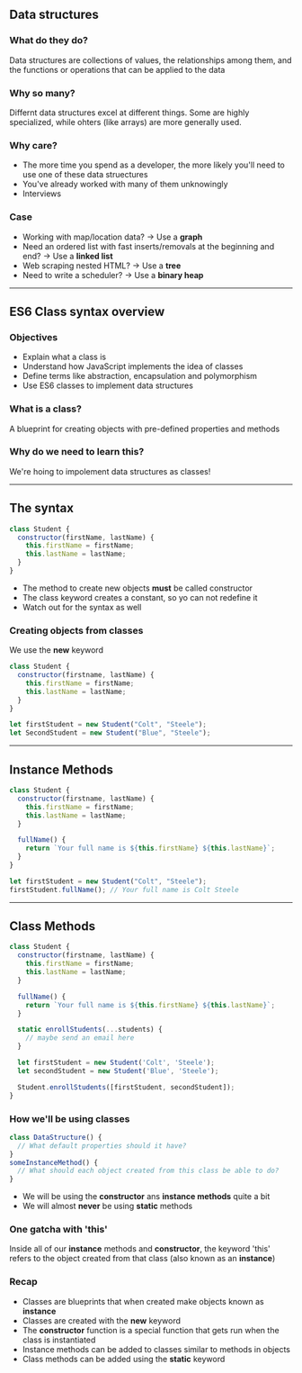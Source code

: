 ## Data structures

### What do they do?

Data structures are collections of values, the relationships among them, and the functions or operations that can be applied to the data

### Why so many?

Differnt data structures excel at different things. Some are highly specialized, while ohters (like arrays) are more generally used.

### Why care?

- The more time you spend as a developer, the more likely you'll need to use one of these data struectures
- You've already worked with many of them unknowingly
- Interviews

### Case

- Working with map/location data? &#8594; Use a **graph**
- Need an ordered list with fast inserts/removals at the beginning and end? &#8594; Use a **linked list**
- Web scraping nested HTML? &#8594; Use a **tree**
- Need to write a scheduler? &#8594; Use a **binary heap**

---

## ES6 Class syntax overview

### Objectives

- Explain what a class is
- Understand how JavaScript implements the idea of classes
- Define terms like abstraction, encapsulation and polymorphism
- Use ES6 classes to implement data structures

### What is a class?

A blueprint for creating objects with pre-defined properties and methods

### Why do we need to learn this?

We're hoing to impolement data structures as classes!

---

## The syntax

```js
class Student {
  constructor(firstName, lastName) {
    this.firstName = firstName;
    this.lastName = lastName;
  }
}
```

- The method to create new objects **must** be called constructor
- The class keyword creates a constant, so yo can not redefine it
- Watch out for the syntax as well

### Creating objects from classes

We use the **new** keyword

```js
class Student {
  constructor(firstname, lastName) {
    this.firstName = firstName;
    this.lastName = lastName;
  }
}

let firstStudent = new Student("Colt", "Steele");
let SecondStudent = new Student("Blue", "Steele");
```

---

## Instance Methods

```js
class Student {
  constructor(firstname, lastName) {
    this.firstName = firstName;
    this.lastName = lastName;
  }

  fullName() {
    return `Your full name is ${this.firstName} ${this.lastName}`;
  }
}

let firstStudent = new Student("Colt", "Steele");
firstStudent.fullName(); // Your full name is Colt Steele
```

---

## Class Methods

```js
class Student {
  constructor(firstname, lastName) {
    this.firstName = firstName;
    this.lastName = lastName;
  }

  fullName() {
    return `Your full name is ${this.firstName} ${this.lastName}`;
  }

  static enrollStudents(...students) {
    // maybe send an email here
  }

  let firstStudent = new Student('Colt', 'Steele');
  let secondStudent = new Student('Blue', 'Steele');

  Student.enrollStudents([firstStudent, secondStudent]);
}
```

### How we'll be using classes

```js
class DataStructure() {
  // What default properties should it have?
}
someInstanceMethod() {
  // What should each object created from this class be able to do?
}
```

- We will be using the **constructor** ans **instance methods** quite a bit
- We will almost **never** be using **static** methods

### One gatcha with 'this'

Inside all of our **instance** methods and **constructor**, the keyword 'this' refers to the object created from that class (also known as an **instance**)

### Recap

- Classes are blueprints that when created make objects known as **instance**
- Classes are created with the **new** keyword
- The **constructor** function is a special function that gets run when the class is instantiated
- Instance methods can be added to classes similar to methods in objects
- Class methods can be added using the **static** keyword
